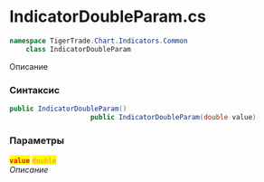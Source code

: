 
# IndicatorDoubleParam.cs
```csharp
namespace TigerTrade.Chart.Indicators.Common  
    class IndicatorDoubleParam
```

Описание

### Синтаксис
```csharp
public IndicatorDoubleParam()
                    public IndicatorDoubleParam(double value)
```

### Параметры  
<mark style="color:red;">**`value`**</mark> <mark style="color:coral;">`double`</mark>  
 *Описание*  
  

                    
                    